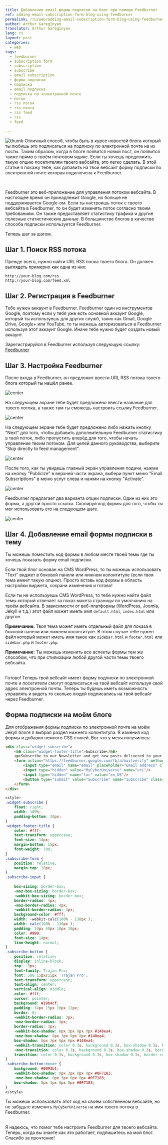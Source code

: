 ```yaml
---
title: Добавление email формы подписки на блог при помощи Feedburner
ref: adding-email-subscription-form-blog-using-feedburner
permalink: /ru/web/adding-email-subscription-form-blog-using-feedburner.html
author: Arthur Gareginyan
translator: Arthur Gareginyan
lang: ru
layout: post
categories:
  - web
tags:
  - feedburner
  - subscription form
  - subscription
  - subscribe
  - email subscription
  - форма подписки
  - подписка
  - email подписка
  - подписка по эллектронной почте
  - поток
  - rss поток
  - rss лента
  - rss feed
  - rss
  - feed

---
```


![thumb](/images/adding-email-subscription-form-blog-using-feedburner/sign-up.png)
Отличный способ, чтобы быть в курсе новостей блога который ты любишь это подписаться на подписку по электронной почте на их посты. Таким образом, когда в блоге появится новый пост, он появится также прямо в твоём почтовом ящике. Если ты хочешь предложить такую опцию посетителям твоего вебсайта, это легко сделать. В этой статье я покажу тебе, как добавить на твой вебсайт форму подписки по электронной почте которая подключена к Feedburner.

<br>

Feedburner это веб-приложение для управления потоком вебсайта. В настоящее время он принадлежит Google, но больше не поддерживается Google-ом. Если ты настроишь поток с твоего вебсайта в Feedburner, то он будет изменять поток согласно твоим требованиям. Он также предоставляет статистику трафика и другие полезные статистические данные. В большинстве блогов в качестве способа подписки используется Feedburner.

Теперь шаг за шагом.


## **Шаг 1.** Поиск RSS потока

Прежде всего, нужно найти URL RSS поока твоего блога. Он должен выглядеть примерно как одна из них:

```
http://your-blog.com/rss
http://your-blog.com/feed.xml
```


## **Шаг 2.** Регистрация в Feedburner

Тебе нужен аккаунт в Feedburner. Feedburner один из инструментов Google, поэтому если у тебя уже есть основной аккаунт Google, который ты используешь для других служб, таких как Gmail, Google Drive, Google+ или YouTube, то ты можешь авторизоваться в Feedburner используя этот аккаунт Google. Иначе тебе нужно будет создать новый аккаунт.

Зарегистрируйся в Feedburner используя следующую ссылку: [Feedburner](http://feedburner.com/)


## **Шаг 3.** Настройка Feedburner

После входа в Feedburner, он предложит ввести URL RSS потока твоего блога который ты нашёл ранее.

![center](/images/adding-email-subscription-form-blog-using-feedburner/1.png)

На следующем экране тебе будет предложено ввести название для твоего потока, а также там ты сможешь настроить ссылку Feedburner.

![center](/images/adding-email-subscription-form-blog-using-feedburner/2.png)

На следующем экране тебе будет предложено либо нажать кнопку "Next" для того, чтобы добавить дополнительную Feedburner статистику в твой поток, либо пропустить вперёд для того, чтобы начать управление твоим потоком. Для целей данного руководства, выберите "Skip directly to feed management".

![center](/images/adding-email-subscription-form-blog-using-feedburner/3.png)

После того, как ты увидешь главный экран управления подачи, нажми на кнопку "Publicize" в верхней части экрана, выбери пункт меню "Email Subscriptions" в меню услуг слева и нажми на кнопку "Activate".

![center](/images/adding-email-subscription-form-blog-using-feedburner/4.png)

Feedburner предлагает два варианта опции подписки. Один из них это форма, а другой просто ссылка. Скопируй код формы для того, чтобы ты мог использовать его на следующем шаге.

![center](/images/adding-email-subscription-form-blog-using-feedburner/5.png)


## **Шаг 4.** Добавление email формы подписки в тему

Ты можешь поместить код формы в любом месте твоей темы где ты хочешь показать форму email подписки. 

Если твой блог основан на CMS WordPress, то ты можешь использовать "Text" виджет в боковой панели или нижнем колонтитуле (если твоя тема имеет такую опцию). Просто вставь код формы в область настройки виджета, сохрани изменения и готово!

Если ты не используешь CMS WordPress, то тебе нужно найти файл темы который отвечает за показ макета страницы по умолчанию на твоём вебсайта. В зависимости от веб-платформы (WordPress, Joomla, Jekyll и т.д.) этот файл может иметь имя `default.html`, `index.html` или другое.

**Примечание:** Твоя тема может иметь отдельный файл для показа в боковой панели или нижнем колонтитуле. В этом случае тебе нужен файл который может иметь имя такое как `sidebar.html` и `footer.html` или `sidebar.php` и `footer.php`.

**Примечание:** Ты можешь изменить все аспекты формы тем же способом, что при стилизации любой другой части темы твоего вебсайта.


<br>
Готово! Теперь твой вебсайт имеет форму подписки по электронной почте и посетители смогут подписаться на твой вебсайт используя свой адрес электронной почты. Теперь ты будешь иметь возможность управлять и видеть то сколько людей подписались на твой вебсайт через Feedburner.


## Форма подписки на моём блоге

Для отображения формы подписки по электронной почте на моём Jekyll блоге я выбрал раздел нижнего колонтитула. Я изменил код формы и добавил немного CSS стилей. Вот что у меня получилось:

```html
<div class="widget-subscribe">
    <h6 class="widget-footer-title">Subscribe</h6>
    <p>Subscribe to our Newsletter and get new posts delivered to your inbox - free!</p>
    <form action="https://feedburner.google.com/fb/a/mailverify" method="post" target="popupwindow" onsubmit="window.open('https://feedburner.google.com/fb/a/mailverify?uri=MyCyberUniverse', 'popupwindow', 'scrollbars=yes,width=550,height=520');return true">
        <input type="email" name="email" placeholder="Email address" class="subscribe-input">
        <input type="hidden" value="MyCyberUniverse" name="uri"/>
        <input type="hidden" name="loc" value="en_US"/>
        <button type="submit" value="Subscribe" name="subscribe" class="subscribe-button">Subscribe</button>
    </form>
</div>
```

```css
<style>
.widget-subscribe {
    float: right;
    width: 100%;
    padding-bottom: 30px;
}
.widget-footer-title {
    color: #fff;
    text-transform: uppercase;
    font-size: 14px;
    margin-bottom: 15px;
    font-weight: 700;
}
.subscribe-form {
    position: relative;
    margin-top: 10px;
}
.subscribe-input {
    
    box-sizing: border-box;
    -moz-box-sizing: border-box;
    -webkit-box-sizing: border-box;
    border-radius: 4px;
    -moz-border-radius: 4px;
    -webkit-border-radius: 4px;
    background-color: #fff;
    width: -webkit-calc(100% - 130px );
    width: calc(100% - 130px );
    padding: 10px 40px 10px 10px;
    color: #999;
    font-size: 14px;
    line-height: normal;
}
.subscribe-button {
    position: relative;
    display: inline-block;
    top: -3px;
    font-family: Trajan Pro;
    font: 500 15px/15px 'Trajan Pro';
    text-transform: uppercase;
    text-align: center;
    vertical-align: middle;
    color: #fff;
    cursor: pointer;
    background: #19b4cf;
    padding: 14px 15px 10px 12px;
    border: 0;
    -webkit-border-radius: 3px;
    -moz-border-radius: 3px;
    border-radius: 3px;
    -webkit-box-shadow: 0px 3px 0px 0px #148ea4;
    -moz-box-shadow: 0px 3px 0px 0px #148ea4;
    box-shadow: 0px 3px 0px 0px #148ea4;
    -webkit-transition: color 0.3s, background 0.3s, box-shadow 0.3s, border-color 0.3s;
    -moz-transition: color 0.3s, background 0.3s, box-shadow 0.3s, border-color 0.3s;
    transition: color 0.3s, background 0.3s, box-shadow 0.3s, border-color 0.3s;
}
.subscribe-button:hover {
    background: #0093b1;
    -webkit-box-shadow: 0px 3px 0px 0px #0F7183;
    -moz-box-shadow: 0px 3px 0px 0px #0F7183;
    box-shadow: 0px 3px 0px 0px #0F7183;
}
</style>
```

Ты можешь использовать этот код на своём собственном вебсайте, но не забудьте изменить `MyCyberUniverse` на имя твоего потока в Feedburner.

<br>
Я надеюсь, что помог тебе настроить Feedburner для твоего вебсайта. Теперь, когда вы знаете как это работает, подпишитесь на мой блог. Спасибо за прочтение!